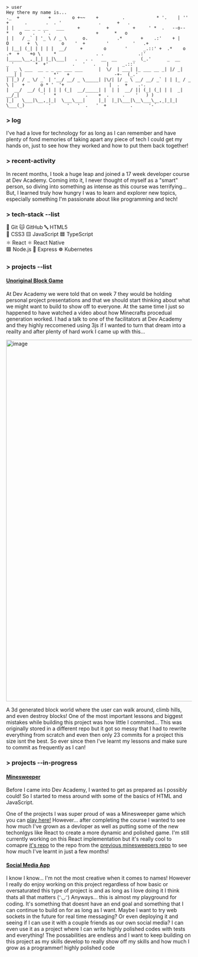 ```
> user
Hey there my name is...
._  +           +        o +~~    +         .            * '.    | ''     +      .       .  . '              .      +   .   
| |    __ _ _ __   ___     +          +         +     ' *  .   --o--       *    o    .   ' .                 +      *   o   
| |   / _` | '_ \ / _ \      o.           .*       +    .:'    + |    O       +  \         o    '  +        '         '   .+ 
| |__| (_| | | | |  __/     +        o       '      _.::' +  .*    o  .+  +    +o \     *               . .             .:'
|_____\__,_|_| |_|\___|   .   . .   __  __      _  (_.'      _  __      _ '        *  +'         .   '   .    |     _.::' 
|  _ \ ___  __ _ _ __ ___ ___      |  \/  | ___| |_ ___ __ _| |/ _| ___| |            *'   +                 -+-  (_.'     
| |_) / _ \/ _` | '__/ __/ _ \_____| |\/| |/ _ \ __/ __/ _` | | |_ / _ \ |   +      o * '  '+                 |  .  +    .-.  
|  __/  __/ (_| | | | (_|  __/_____| |  | |  __/ || (_| (_| | |  _|  __/_|         '   *           .    +  .     .    '   ) ) 
|_|   \___|\__,_|_|  \___\___|     |_|  |_|\___|\__\___\__,_|_|_|  \___(_)         '      '   '  .   '  +         .      '-´ 
```

### > log
  
  I've had a love for technology for as long as I can remember and have plenty of fond memories
  of taking apart any piece of tech I could get my hands on, just to see how they worked and how
  to put them back together!

### > recent-activity

  In recent months, I took a huge leap and joined a 17 week ‎developer course at Dev Academy.
  Coming into it, I never thought of myself as a "smart" person, so diving into something as
  intense as this‎ course was terrifying... But, I learned truly how hungry I was to learn and
  explorer new topics, especially something I'm passionate about like programming and tech!

### > tech-stack --list

🧱 Git       🐱 GitHub       🔤 HTML5  
🎨 CSS3      🟨 JavaScript   🟦 TypeScript  
⚛️ React     ⚛️ React Native  
🟩 Node.js   🧪 Express      ☸️ Kubernetes

### > projects --list

#### [Unoriginal Block Game](https://github.com/lane-pearce-metcalfe/unoriginal-block-game)

  At Dev Academy we were told that on week 7 they would be holding personal project presentations and
  that we should start thinking about what we might want to build to show off to everyone. At the same
  time I just so happened to have watched a video about how Minecrafts procedual generation worked.
  I had a talk to one of the facilitators at Dev Academy and they highly reccomened using 3js if I wanted
  to turn that dream into a reailty and after plenty of hard work I came up with this...
  
<img width="1909" height="980" alt="image" src="https://github.com/user-attachments/assets/7f6a04cc-4da6-4c23-80f0-f6e2e63d38a7" />

  A 3d generated block world where the user can walk around, climb hills, and even destroy blocks! One
  of the most important lessons and biggest mistakes while building this project was how little I commited...
  This was originally stored in a different repo but it got so messy that I had to rewrite everything from
  scratch and even then only 23 commits for a project this size isnt the best. So ever since then I've learnt
  my lessons and make sure to commit as frequently as I can!

### > projects --in-progress

#### [Minesweeper](https://github.com/lane-pearce-metcalfe/minesweeper-react)

  Before I came into Dev Academy, I wanted to get as prepared as I possibly could!
  So I started to mess around with some of the basics of HTML and JavaScript.

  One of the projects I was super proud of was a Minesweeper game which you can [play here!](https://lane-pearce-metcalfe.github.io/main-screen.html)
  However... after completing the course I wanted to see how much I've grown as a devloper as well
  as putting some of the new techonlgys like React to create a more dynamic and polished game.
  I'm still currently working on this React implementation but it's really cool to comapre [it's repo](https://github.com/lane-pearce-metcalfe/minesweeper-react) to
  the repo from the [previous minesweepers repo](https://github.com/lane-pearce-metcalfe/minesweeper) to see how much I've learnt in
  just a few months!

#### [Social Media App](https://github.com/lane-pearce-metcalfe/social-media-app)
  I know I know... I'm not the most creative when it comes to names! However I really do enjoy working
  on this project regardless of how basic or oversaturated this type of project is and as long as I love
  doing it I think thats all that matters (ᵔ◡ᵔ) Anyways... this is almost my playground for coding. It's
  something that doesnt have an end goal and something that I can continue to build on for as long as I want.
  Maybe I want to try web sockets in the future for real time messaging?
  Or even deploying it and seeing if I can use it with a couple friends as our own social media?
  I can even use it as a project where I can write highly polished codes with tests and everything!
  The possabilities are endless and I want to keep building on this project as my skills develop to really
  show off my skills and how much I grow as a programmer!
  highly polished code
